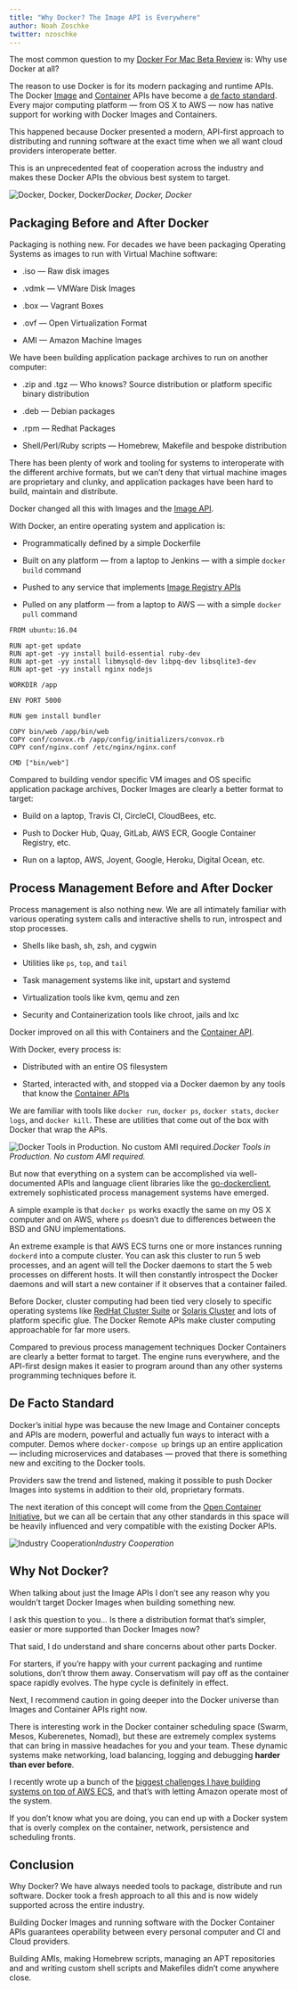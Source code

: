 ```yaml
---
title: "Why Docker? The Image API is Everywhere"
author: Noah Zoschke
twitter: nzoschke
---
```


The most common question to my [Docker For Mac Beta Review](https://medium.com/@nzoschke/docker-for-mac-beta-review-b91692289eb5) is: Why use Docker at all?

The reason to use Docker is for its modern packaging and runtime APIs. The Docker [Image](https://docs.docker.com/engine/reference/api/docker_remote_api_v1.23/#2-2-images) and [Container](https://docs.docker.com/engine/reference/api/docker_remote_api_v1.23/#2-1-containers) APIs have become a [de facto standard](https://en.wikipedia.org/wiki/De_facto_standard). Every major computing platform — from OS X to AWS — now has native support for working with Docker Images and Containers.

This happened because Docker presented a modern, API-first approach to distributing and running software at the exact time when we all want cloud providers interoperate better.

This is an unprecedented feat of cooperation across the industry and makes these Docker APIs the obvious best system to target.

<!--more-->

![Docker, Docker, Docker](/assets/img/why-docker-providers.png)*Docker, Docker, Docker*

## Packaging Before and After Docker

Packaging is nothing new. For decades we have been packaging Operating Systems as images to run with Virtual Machine software:

* .iso — Raw disk images

* .vdmk — VMWare Disk Images

* .box — Vagrant Boxes

* .ovf — Open Virtualization Format

* AMI — Amazon Machine Images

We have been building application package archives to run on another computer:

* .zip and .tgz — Who knows? Source distribution or platform specific binary distribution

* .deb — Debian packages

* .rpm — Redhat Packages

* Shell/Perl/Ruby scripts — Homebrew, Makefile and bespoke distribution

There has been plenty of work and tooling for systems to interoperate with the different archive formats, but we can’t deny that virtual machine images are proprietary and clunky, and application packages have been hard to build, maintain and distribute.

Docker changed all this with Images and the [Image API](https://docs.docker.com/engine/reference/api/docker_remote_api_v1.23/#2-2-images).

With Docker, an entire operating system and application is:

* Programmatically defined by a simple Dockerfile

* Built on any platform —  from a laptop to Jenkins — with a simple `docker build` command

* Pushed to any service that implements [Image Registry APIs](https://github.com/docker/distribution)

* Pulled on any platform — from a laptop to AWS — with a simple `docker pull` command

```
FROM ubuntu:16.04

RUN apt-get update
RUN apt-get -yy install build-essential ruby-dev
RUN apt-get -yy install libmysqld-dev libpq-dev libsqlite3-dev
RUN apt-get -yy install nginx nodejs

WORKDIR /app

ENV PORT 5000

RUN gem install bundler

COPY bin/web /app/bin/web
COPY conf/convox.rb /app/config/initializers/convox.rb
COPY conf/nginx.conf /etc/nginx/nginx.conf

CMD ["bin/web"]
```

Compared to building vendor specific VM images and OS specific application package archives, Docker Images are clearly a better format to target:

* Build on a laptop, Travis CI, CircleCI, CloudBees, etc.

* Push to Docker Hub, Quay, GitLab, AWS ECR, Google Container Registry, etc.

* Run on a laptop, AWS, Joyent, Google, Heroku, Digital Ocean, etc.

## Process Management Before and After Docker

Process management is also nothing new. We are all intimately familiar with various operating system calls and interactive shells to run, introspect and stop processes.

* Shells like bash, sh, zsh, and cygwin

* Utilities like `ps`, `top`, and `tail`

* Task management systems like init, upstart and systemd

* Virtualization tools like kvm, qemu and zen

* Security and Containerization tools like chroot, jails and lxc

Docker improved on all this with Containers and the [Container API](https://docs.docker.com/engine/reference/api/docker_remote_api_v1.23/#2-1-containers).

With Docker, every process is:

* Distributed with an entire OS filesystem

* Started, interacted with, and stopped via a Docker daemon by any tools that know the [Container APIs](https://docs.docker.com/engine/reference/api/docker_remote_api_v1.23/#2-1-containers)

We are familiar with tools like `docker run`, `docker ps`, `docker stats`, `docker logs`, and `docker kill`. These are utilities that come out of the box with Docker that wrap the APIs. 

![Docker Tools in Production. No custom AMI required.](https://cdn-images-1.medium.com/max/7860/1*Dx070Ud3KNx7l1F9XcVJKg.png)*Docker Tools in Production. No custom AMI required.*

But now that everything on a system can be accomplished via well-documented APIs and language client libraries like the [go-dockerclient](https://github.com/fsouza/go-dockerclient), extremely sophisticated process management systems have emerged.

A simple example is that `docker ps` works exactly the same on my OS X computer and on AWS, where `ps` doesn’t due to differences between the BSD and GNU implementations.

An extreme example is that AWS ECS turns one or more instances running `dockerd` into a compute cluster. You can ask this cluster to run 5 web processes, and an agent will tell the Docker daemons to start the 5 web processes on different hosts. It will then constantly introspect the Docker daemons and will start a new container if it observes that a container failed.

Before Docker, cluster computing had been tied very closely to specific operating systems like [RedHat Cluster Suite](https://en.wikipedia.org/wiki/Red_Hat_cluster_suite) or [Solaris Cluster](https://en.wikipedia.org/wiki/Solaris_Cluster) and lots of platform specific glue. The Docker Remote APIs make cluster computing approachable for far more users.

Compared to previous process management techniques Docker Containers are clearly a better format to target. The engine runs everywhere, and the API-first design makes it easier to program around than any other systems programming techniques before it.

## De Facto Standard

Docker’s initial hype was because the new Image and Container concepts and APIs are modern, powerful and actually fun ways to interact with a computer. Demos where `docker-compose up` brings up an entire application — including microservices and databases — proved that there is something new and exciting to the Docker tools.

Providers saw the trend and listened, making it possible to push Docker Images into systems in addition to their old, proprietary formats.

The next iteration of this concept will come from the [Open Container Initiative](https://www.opencontainers.org/), but we can all be certain that any other standards in this space will be heavily influenced and very compatible with the existing Docker APIs.

![Industry Cooperation](https://cdn-images-1.medium.com/max/2328/1*UWOC6AEQXQUaLYMgSCheLg.png)*Industry Cooperation*

## Why Not Docker?

When talking about just the Image APIs I don’t see any reason why you wouldn’t target Docker Images when building something new.

I ask this question to you… Is there a distribution format that’s simpler, easier or more supported than Docker Images now?

That said, I do understand and share concerns about other parts Docker. 

For starters, if you’re happy with your current packaging and runtime solutions, don’t throw them away. Conservatism will pay off as the container space rapidly evolves. The hype cycle is definitely in effect.

Next, I recommend caution in going deeper into the Docker universe than Images and Container APIs right now.

There is interesting work in the Docker container scheduling space (Swarm, Mesos, Kuberenetes, Nomad), but these are extremely complex systems that can bring in massive headaches for you and your team. These dynamic systems make networking, load balancing, logging and debugging **harder than ever before**.

I recently wrote up a bunch of the [biggest challenges I have building systems on top of AWS ECS](https://medium.com/@nzoschke/the-seven-biggest-challenges-of-deployment-to-ecs-414ebcd6d9ec#.n1etvfynm), and that’s with letting Amazon operate most of the system.

If you don’t know what you are doing, you can end up with a Docker system that is overly complex on the container, network, persistence and scheduling fronts.

## Conclusion

Why Docker? We have always needed tools to package, distribute and run software. Docker took a fresh approach to all this and is now widely supported across the entire industry.

Building Docker Images and running software with the Docker Container APIs guarantees operability between every personal computer and CI and Cloud providers.

Building AMIs, making Homebrew scripts, managing an APT repositories and and writing custom shell scripts and Makefiles didn’t come anywhere close.
